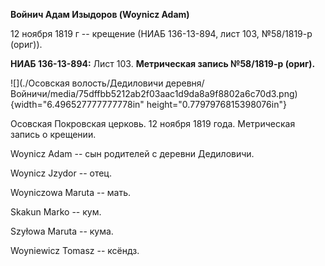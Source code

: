 **Войнич Адам Изыдоров (Woynicz Adam)**

12 ноября 1819 г -- крещение (НИАБ 136-13-894, лист 103, №58/1819-р
(ориг)).

**НИАБ 136-13-894:** Лист 103. **Метрическая запись №58/1819-р (ориг).**

![](./Осовская волость/Дедиловичи деревня/Войничи/media/75dffbb5212ab2f03aac1d9da8a9f8802a6c70d3.png){width="6.496527777777778in"
height="0.7797976815398076in"}

Осовская Покровская церковь. 12 ноября 1819 года. Метрическая запись о
крещении.

Woynicz Adam -- сын родителей с деревни Дедиловичи.

Woynicz Jzydor -- отец.

Woyniczowa Maruta -- мать.

Skakun Marko -- кум.

Szyłowa Maruta -- кума.

Woyniewicz Tomasz -- ксёндз.

